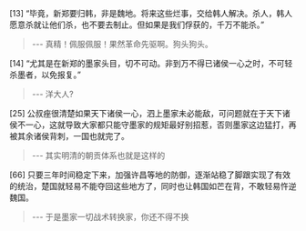 
[13] “毕竟，新郑要归韩，非是魏地。将来这些烂事，交给韩人解决。杀人，韩人愿意杀就让他们杀，也不要去制止。但如果是我们俘获的，千万不能杀。”
>--- 真精！佩服佩服！果然革命先驱啊。狗头狗头。<br>

[14] “尤其是在新郑的墨家头目，切不可动。非到万不得已诸侯一心之时，不可轻杀墨者，以免报复。”
>--- 洋大人?<br>

[25] 公叔痤很清楚如果天下诸侯一心，泗上墨家未必能敌，可问题就在于天下诸侯不一心，这就导致大家都只能守墨家的规矩最好别招惹，否则墨家这边猛打，再被其余诸侯背刺，一国也就完了。
>--- 其实明清的朝贡体系也就是这样的<br>

[66] 只要三年时间稳定下来，加强许昌等地的防御，逐渐站稳了脚跟实现了有效的统治，楚国就轻易不能夺回这些地方了，同时也让韩国如芒在背，不敢轻易忤逆魏国。
>--- 于是墨家一切战术转换家，你还不得不换<br>
